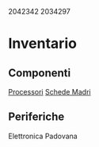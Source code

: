 2042342
2034297

# Inventario
## Componenti
[Processori](./componenti/processori.md)
[Schede Madri](./componenti/schede_madri.md)

## Periferiche

Elettronica Padovana